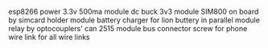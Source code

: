 esp8266
power 3.3v 500ma
module dc buck 3v3
module SIM800 on board by simcard holder
module battery charger for lion buttery in parallel
module relay by optocouplers'
can 2515 module bus
connector screw for phone wire link for all wire links